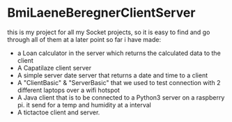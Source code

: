 # BmiLaeneBeregnerClientServer
this is my project for all my Socket projects, so it is easy to find and go through all of them at a later point
so far i have made:
- a Loan calculator in the server which returns the calculated data to the client
- A Capatilaze client server 
- A simple server date server that returns a date and time to a client
- A "ClientBasic" & "ServerBasic" that we used to test connection with 2 different laptops over a wifi hotspot
- A Java client that is to be connected to a Python3 server on a raspberry pi. it send for a temp and humidity at a interval
- A tictactoe client and server. 
